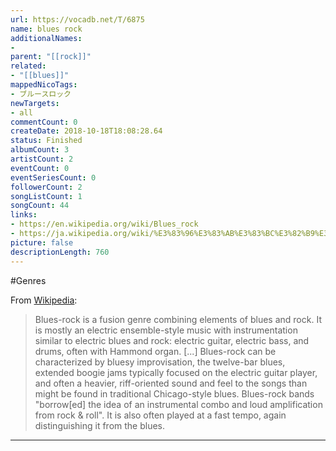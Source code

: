 ```yaml
---
url: https://vocadb.net/T/6875
name: blues rock
additionalNames: 
- 
parent: "[[rock]]"
related:
- "[[blues]]"
mappedNicoTags:
- ブルースロック
newTargets:
- all
commentCount: 0
createDate: 2018-10-18T18:08:28.64
status: Finished
albumCount: 3
artistCount: 2
eventCount: 0
eventSeriesCount: 0
followerCount: 2
songListCount: 1
songCount: 44
links: 
- https://en.wikipedia.org/wiki/Blues_rock
- https://ja.wikipedia.org/wiki/%E3%83%96%E3%83%AB%E3%83%BC%E3%82%B9%E3%83%AD%E3%83%83%E3%82%AF
picture: false
descriptionLength: 760
---
```


#Genres

From [Wikipedia](https://en.wikipedia.org/wiki/Blues_rock):
> Blues-rock is a fusion genre combining elements of blues and rock. It is mostly an electric ensemble-style music with instrumentation similar to electric blues and rock: electric guitar, electric bass, and drums, often with Hammond organ. [...] Blues-rock can be characterized by bluesy improvisation, the twelve-bar blues, extended boogie jams typically focused on the electric guitar player, and often a heavier, riff-oriented sound and feel to the songs than might be found in traditional Chicago-style blues. Blues-rock bands "borrow[ed] the idea of an instrumental combo and loud amplification from rock & roll". It is also often played at a fast tempo, again distinguishing it from the blues.

---

